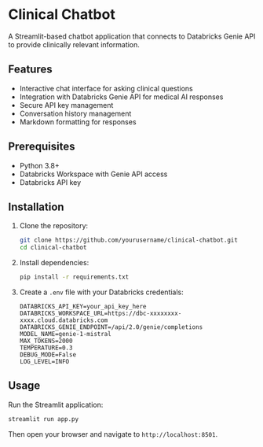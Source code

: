 # Clinical Chatbot

A Streamlit-based chatbot application that connects to Databricks Genie API to provide clinically relevant information.

## Features

- Interactive chat interface for asking clinical questions
- Integration with Databricks Genie API for medical AI responses
- Secure API key management
- Conversation history management
- Markdown formatting for responses

## Prerequisites

- Python 3.8+
- Databricks Workspace with Genie API access
- Databricks API key

## Installation

1. Clone the repository:
   ```bash
   git clone https://github.com/yourusername/clinical-chatbot.git
   cd clinical-chatbot
   ```

2. Install dependencies:
   ```bash
   pip install -r requirements.txt
   ```

3. Create a `.env` file with your Databricks credentials:
   ```
   DATABRICKS_API_KEY=your_api_key_here
   DATABRICKS_WORKSPACE_URL=https://dbc-xxxxxxxx-xxxx.cloud.databricks.com
   DATABRICKS_GENIE_ENDPOINT=/api/2.0/genie/completions
   MODEL_NAME=genie-1-mistral
   MAX_TOKENS=2000
   TEMPERATURE=0.3
   DEBUG_MODE=False
   LOG_LEVEL=INFO
   ```

## Usage

Run the Streamlit application:

```bash
streamlit run app.py
```

Then open your browser and navigate to `http://localhost:8501`.
